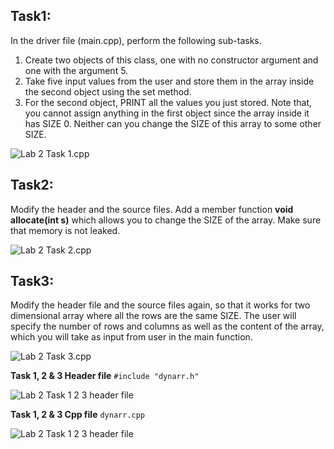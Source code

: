 ## Task1:

In the driver file (main.cpp), perform the following sub-tasks.
1. Create two objects of this class, one with no constructor argument and one with the argument 5.
2. Take five input values from the user and store them in the array inside the second object using the set method.
3. For the second object, PRINT all the values you just stored.
   Note that, you cannot assign anything in the first object since the array inside it has SIZE 0. Neither can you change
   the SIZE of this array to some other SIZE.

![Lab 2 Task 1.cpp](https://github.com/IAFahim/CSE225/blob/master/C%2B%2B/Lab/Lab_2/Task_1/main.png)

## Task2:

Modify the header and the source files. Add a member function **void allocate(int s)** which allows
you to change the SIZE of the array. Make sure that memory is not leaked.

![Lab 2 Task 2.cpp](https://github.com/IAFahim/CSE225/blob/master/C%2B%2B/Lab/Lab_2/Task_2/main.png)

## Task3:

Modify  the  header  file  and  the  source  files  again,  so  that  it  works  for  two  dimensional  array  where  all  the
rows  are  the  same  SIZE.  The  user  will  specify  the  number  of  rows  and  columns  as  well  as  the  content  of  the  array,
which you will take as input from user in the main function.

![Lab 2 Task 3.cpp](https://github.com/IAFahim/CSE225/blob/master/C%2B%2B/Lab/Lab_2/Task_3/main.png)

**Task 1, 2 & 3 Header file** 
`#include "dynarr.h"`

![Lab 2 Task 1 2 3 header file](https://github.com/IAFahim/CSE225/blob/master/C%2B%2B/Lab/Lab_2/Common/dynarr.h.png)

**Task 1, 2 & 3 Cpp file**
`dynarr.cpp`

![Lab 2 Task 1 2 3 header file](https://github.com/IAFahim/CSE225/blob/master/C%2B%2B/Lab/Lab_2/Common/dynarr.cpp.png)